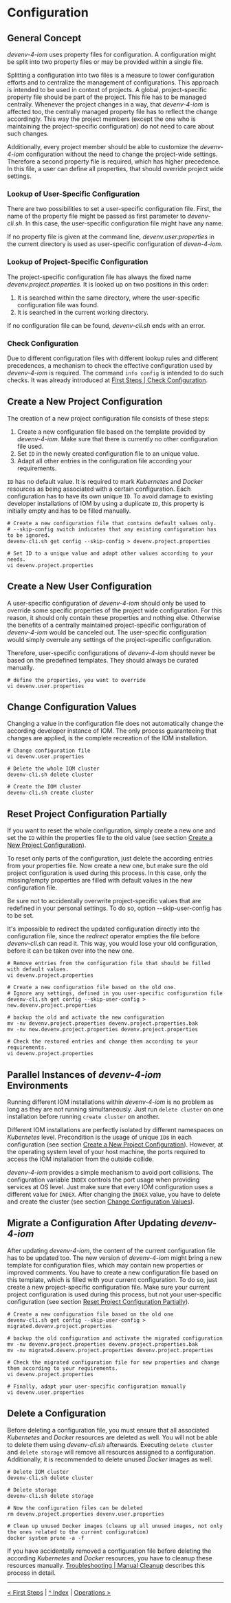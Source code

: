 # Configuration
## <a name="concept_config">General Concept</a>

_devenv-4-iom_ uses property files for configuration. A configuration might be split into two property files or may be provided within a single file.

Splitting a configuration into two files is a measure to lower configuration efforts and to centralize the management of configurations. This approach is intended to be used in context of projects. A global, project-specific property file should be part of the project. This file has to be managed centrally. Whenever the project changes in a way, that _devenv-4-iom_ is affected too, the centrally managed property file has to reflect the change accordingly. This way the project members (except the one who is maintaining the project-specific configuration) do not need to care about such changes.

Additionally, every project member should be able to customize the _devenv-4-iom_ configuration without the need to change the project-wide settings. Therefore a second property file is required, which has higher precedence. In this file, a user can define all properties, that should override project wide settings.

### Lookup of User-Specific Configuration

There are two possibilities to set a user-specific configuration file. First, the name of the property file might be passed as first parameter to _devenv-cli.sh_. In this case, the user-specific configuration file might have any name.

If no property file is given at the command line, _devenv.user.properties_ in the current directory is used as user-specific configuration of _deven-4-iom_.

### Lookup of Project-Specific Configuration

The project-specific configuration file has always the fixed name _devenv.project.properties_. It is looked up on two positions in this order:
1. It is searched within the same directory, where the user-specific configuration file was found.
1. It is searched in the current working directory.

If no configuration file can be found, _devenv-cli.sh_ ends with an error.

### Check Configuration

Due to different configuration files with different lookup rules and different precedences, a mechanism to check the effective configuration used by _devenv-4-iom_ is required. The command `info config` is intended to do such checks. It was already introduced at [First Steps | Check Configuration](01_first_steps.md#check_config).

## <a name="create_project_config">Create a New Project Configuration</a>

The creation of a new project configuration file consists of these steps:

1. Create a new configuration file based on the template provided by _devenv-4-iom_. Make sure that there is currently no other configuration file used.
1. Set `ID` in the newly created configuration file to an unique value.
1. Adapt all other entries in the configuration file according your requirements.

`ID` has no default value. It is required to mark _Kubernetes_ and _Docker_ resources as being associated with a certain configuration. Each configuration has to have its own unique `ID`. To avoid damage to existing developer installations of IOM by using a duplicate `ID`, this property is initially empty and has to be filled manually.

    # Create a new configuration file that contains default values only.
    # --skip-config switch indicates that any existing configuration has to be ignored.
    devenv-cli.sh get config --skip-config > devenv.project.properties

    # Set ID to a unique value and adapt other values according to your needs.
    vi devenv.project.properties

## Create a New User Configuration

A user-specific configuration of _devenv-4-iom_ should only be used to override some specific properties of the project wide configuration. For this reason, it should only contain these properties and nothing else. Otherwise the benefits of a centrally maintained project-specific configuration of _devenv-4-iom_ would be canceled out. The user-specific configuration would simply overrule any settings of the project-specific configuration.

Therefore, user-specific configurations of _devenv-4-iom_ should never be based on the predefined templates. They should always be curated manually.

    # define the properties, you want to override
    vi devenv.user.properties

## <a name="change_config">Change Configuration Values</a>

Changing a value in the configuration file does not automatically change the according developer instance of IOM. The only process guaranteeing that changes are applied, is the complete recreation of the IOM installation.

    # Change configuration file
    vi devenv.user.properties

    # Delete the whole IOM cluster
    devenv-cli.sh delete cluster

    # Create the IOM cluster
    devenv-cli.sh create cluster

## <a name="reset_config_partially">Reset Project Configuration Partially</a>

If you want to reset the whole configuration, simply create a new one and set the `ID` within the properties file to the old value (see section [Create a New Project Configuration](#create_project_config)).

To reset only parts of the configuration, just delete the according entries from your properties file. Now create a new one, but make sure the old project configuration is used during this process. In this case, only the missing/empty properties are filled with default values in the new configuration file.

Be sure not to accidentally overwrite project-specific values that are redefined in your personal settings. To do so, option --skip-user-config has to be set.

It's impossible to redirect the updated configuration directly into the configuration file, since the _redirect_ operator empties the file before _devenv-cli.sh_ can read it. This way, you would lose your old configuration, before it can be taken over into the new one.

    # Remove entries from the configuration file that should be filled with default values.
    vi devenv.project.properties

    # Create a new configuration file based on the old one.
    # Ignore any settings, defined in you user-specific configuration file
    devenv-cli.sh get config --skip-user-config > new.devenv.project.properties

    # backup the old and activate the new configuration
    mv -nv devenv.project.properties devenv.project.properties.bak
    mv -nv new.devenv.project.properties devenv.project.properties

    # Check the restored entries and change them according to your requirements.
    vi devenv.project.properties

## Parallel Instances of _devenv-4-iom_ Environments

Running different IOM installations within _devenv-4-iom_ is no problem as long as they are not running simultaneously. Just run `delete cluster` on one installation before running `create cluster` on another.

Different IOM installations are perfectly isolated by different namespaces on _Kubernetes_ level. Precondition is the usage of unique `ID`s in each configuration (see section [Create a New Project Configuration](#create_project_config)). However, at the operating system level of your host machine, the ports required to access the IOM installation from the outside collide.

_devenv-4-iom_ provides a simple mechanism to avoid port collisions. The configuration variable `INDEX` controls the port usage when providing services at OS level. Just make sure that every IOM configuration uses a different value for `INDEX`. After changing the `INDEX` value, you have to delete and create the cluster (see section [Change Configuration Values](#change_config)).

## Migrate a Configuration After Updating _devenv-4-iom_

After updating _devenv-4-iom_, the content of the current configuration file has to be updated too. The new version of _devenv-4-iom_ might bring a new template for configuration files, which may contain new properties or improved comments. You have to create a new configuration file based on this template, which is filled with your current configuration. To do so, just create a new project-specific configuration file. Make sure your current project configuration is used during this process, but not your user-specific configuration (see section [Reset Project Configuration Partially](#reset_config_partially)).

    # Create a new configuration file based on the old one
    devenv-cli.sh get config --skip-user-config > migrated.devenv.project.properties

    # backup the old configuration and activate the migrated configuration
    mv -nv devenv.project.properties devenv.project.properties.bak
    mv -nv migrated.devenv.project.properties devenv.project.properties

    # Check the migrated configuration file for new properties and change them according to your requirements.
    vi devenv.project.properties

    # Finally, adapt your user-specific configuration manually
    vi devenv.user.properties

## <a name="delete_config">Delete a Configuration</a>

Before deleting a configuration file, you must ensure that all associated _Kubernetes_ and _Docker_ resources are deleted as well. You will not be able to delete them using _devenv-cli.sh_ afterwards. Executing `delete cluster` and `delete storage` will remove all resources assigned to a configuration. Additionally, it is recommended to delete unused _Docker_ images as well.

    # Delete IOM cluster
    devenv-cli.sh delete cluster

    # Delete storage
    devenv-cli.sh delete storage

    # Now the configuration files can be deleted
    rm devenv.project.properties devenv.user.properties

    # Clean up unused Docker images (cleans up all unused images, not only the ones related to the current configuration)
    docker system prune -a -f

If you have accidentally removed a configuration file before deleting the according _Kubernetes_ and _Docker_ resources, you have to cleanup these resources manually. [Troubleshooting | Manual Cleanup](06_troubleshooting.md#manual_cleanup) describes this process in detail.

---
[< First Steps](01_first_steps.md) | [^ Index](../README.md) | [Operations >](03_operations.md)
